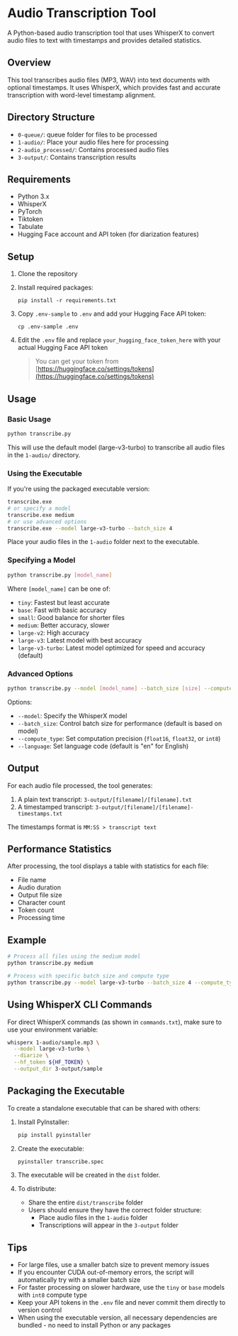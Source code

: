 # Audio Transcription Tool

A Python-based audio transcription tool that uses WhisperX to convert audio files to text with timestamps and provides detailed statistics.

## Overview

This tool transcribes audio files (MP3, WAV) into text documents with optional timestamps. It uses WhisperX, which provides fast and accurate transcription with word-level timestamp alignment.

## Directory Structure

- `0-queue/`: queue folder for files to be processed
- `1-audio/`: Place your audio files here for processing
- `2-audio_processed/`: Contains processed audio files
- `3-output/`: Contains transcription results

## Requirements

- Python 3.x
- WhisperX
- PyTorch
- Tiktoken
- Tabulate
- Hugging Face account and API token (for diarization features)

## Setup

1. Clone the repository
2. Install required packages:
   ```
   pip install -r requirements.txt
   ```
3. Copy `.env-sample` to `.env` and add your Hugging Face API token:
   ```
   cp .env-sample .env
   ```
4. Edit the `.env` file and replace `your_hugging_face_token_here` with your actual Hugging Face API token
   
   > You can get your token from [https://huggingface.co/settings/tokens](https://huggingface.co/settings/tokens)

## Usage

### Basic Usage

```bash
python transcribe.py
```

This will use the default model (large-v3-turbo) to transcribe all audio files in the `1-audio/` directory.

### Using the Executable

If you're using the packaged executable version:

```bash
transcribe.exe
# or specify a model
transcribe.exe medium
# or use advanced options
transcribe.exe --model large-v3-turbo --batch_size 4
```

Place your audio files in the `1-audio` folder next to the executable.

### Specifying a Model

```bash
python transcribe.py [model_name]
```

Where `[model_name]` can be one of:
- `tiny`: Fastest but least accurate
- `base`: Fast with basic accuracy
- `small`: Good balance for shorter files
- `medium`: Better accuracy, slower
- `large-v2`: High accuracy
- `large-v3`: Latest model with best accuracy
- `large-v3-turbo`: Latest model optimized for speed and accuracy (default)

### Advanced Options

```bash
python transcribe.py --model [model_name] --batch_size [size] --compute_type [type]
```

Options:
- `--model`: Specify the WhisperX model
- `--batch_size`: Control batch size for performance (default is based on model)
- `--compute_type`: Set computation precision (`float16`, `float32`, or `int8`)
- `--language`: Set language code (default is "en" for English)

## Output

For each audio file processed, the tool generates:

1. A plain text transcript: `3-output/[filename]/[filename].txt`
2. A timestamped transcript: `3-output/[filename]/[filename]-timestamps.txt`

The timestamps format is `MM:SS > transcript text`

## Performance Statistics

After processing, the tool displays a table with statistics for each file:
- File name
- Audio duration
- Output file size
- Character count
- Token count
- Processing time

## Example

```bash
# Process all files using the medium model
python transcribe.py medium

# Process with specific batch size and compute type
python transcribe.py --model large-v3-turbo --batch_size 4 --compute_type int8
```

## Using WhisperX CLI Commands

For direct WhisperX commands (as shown in `commands.txt`), make sure to use your environment variable:

```bash
whisperx 1-audio/sample.mp3 \
  --model large-v3-turbo \
  --diarize \
  --hf_token ${HF_TOKEN} \
  --output_dir 3-output/sample
```

## Packaging the Executable

To create a standalone executable that can be shared with others:

1. Install PyInstaller:
   ```bash
   pip install pyinstaller
   ```

2. Create the executable:
   ```bash
   pyinstaller transcribe.spec
   ```

3. The executable will be created in the `dist` folder.

4. To distribute:
   - Share the entire `dist/transcribe` folder
   - Users should ensure they have the correct folder structure:
     - Place audio files in the `1-audio` folder
     - Transcriptions will appear in the `3-output` folder

## Tips

- For large files, use a smaller batch size to prevent memory issues
- If you encounter CUDA out-of-memory errors, the script will automatically try with a smaller batch size
- For faster processing on slower hardware, use the `tiny` or `base` models with `int8` compute type
- Keep your API tokens in the `.env` file and never commit them directly to version control
- When using the executable version, all necessary dependencies are bundled - no need to install Python or any packages